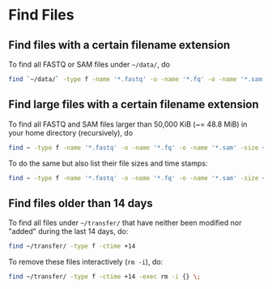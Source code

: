 # Find Files

## Find files with a certain filename extension

To find all FASTQ or SAM files under `~/data/`, do
```sh
find `~/data/` -type f -name '*.fastq' -o -name '*.fq' -o -name '*.sam'
```

## Find large files with a certain filename extension

To find all FASTQ and SAM files larger than 50,000 KiB (~= 48.8 MiB) in your home directory (recursively), do
```sh
find ~ -type f -name '*.fastq' -o -name '*.fq' -o -name '*.sam' -size +50000k
```

To do the same but also list their file sizes and time stamps:
```sh
find ~ -type f -name '*.fastq' -o -name '*.fq' -o -name '*.sam' -size +50000k -exec ls -lh {} \; | awk '{ print $9 ": " $5 " (" $6 " " $7 " " $8 ")" }'
```


## Find files older than 14 days

To find all files under `~/transfer/` that have neither been modified nor "added" during the last 14 days, do:
```sh
find ~/transfer/ -type f -ctime +14
```

To remove these files interactively (`rm -i`), do:
```sh
find ~/transfer/ -type f -ctime +14 -exec rm -i {} \;
```
